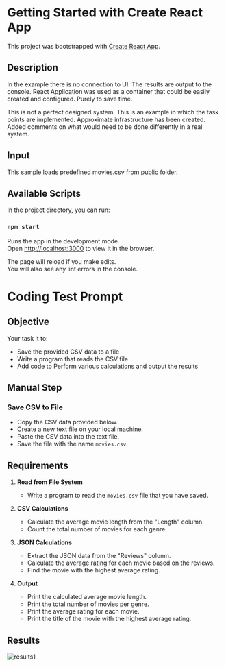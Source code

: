 # Getting Started with Create React App

This project was bootstrapped with [Create React App](https://github.com/facebook/create-react-app).

## Description

In the example there is no connection to UI. The results are output to the console. React Application was used as a container that could be easily created and configured. Purely to save time.

This is not a perfect designed system. This is an example in which the task points are implemented. Approximate infrastructure has been created. Added comments on what would need to be done differently in a real system.

## Input

This sample loads predefined movies.csv from public folder.

## Available Scripts

In the project directory, you can run:

### `npm start`

Runs the app in the development mode.\
Open [http://localhost:3000](http://localhost:3000) to view it in the browser.

The page will reload if you make edits.\
You will also see any lint errors in the console.

# Coding Test Prompt

## Objective

Your task it to:

- Save the provided CSV data to a file
- Write a program that reads the CSV file
- Add code to Perform various calculations and output the results

## Manual Step

### Save CSV to File

- Copy the CSV data provided below.
- Create a new text file on your local machine.
- Paste the CSV data into the text file.
- Save the file with the name `movies.csv`.

## Requirements

1. **Read from File System**

   - Write a program to read the `movies.csv` file that you have saved.

2. **CSV Calculations**

   - Calculate the average movie length from the "Length" column.
   - Count the total number of movies for each genre.

3. **JSON Calculations**

   - Extract the JSON data from the "Reviews" column.
   - Calculate the average rating for each movie based on the reviews.
   - Find the movie with the highest average rating.

4. **Output**
   - Print the calculated average movie length.
   - Print the total number of movies per genre.
   - Print the average rating for each movie.
   - Print the title of the movie with the highest average rating.

## Results

![results1](https://github.com/Cheos/react-csv-sample/assets/7868189/8c65747a-eb5b-44dc-938f-51e9a91edc58)
